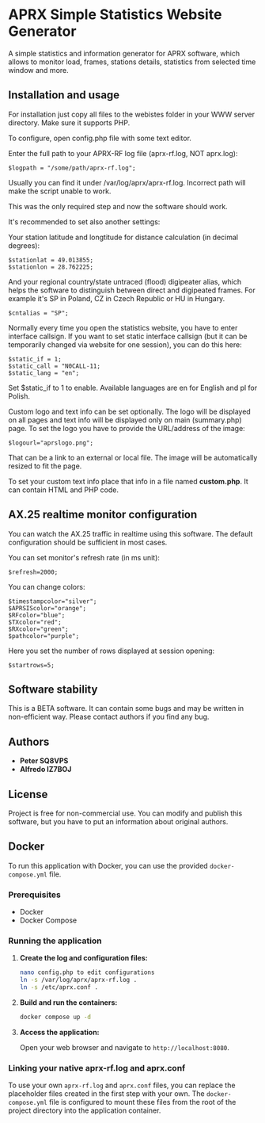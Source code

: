 # APRX Simple Statistics Website Generator

A simple statistics and information generator for APRX software, which allows to monitor load, frames, stations details, statistics from selected time window and more.


## Installation and usage

For installation just copy all files to the webistes folder in your WWW server directory. Make sure it supports PHP.

To configure, open config.php file with some text editor.

Enter the full path to your APRX-RF log file (aprx-rf.log, NOT aprx.log):

```
$logpath = "/some/path/aprx-rf.log";
```
Usually you can find it under /var/log/aprx/aprx-rf.log. Incorrect path will make the script unable to work.


This was the only required step and now the software should work.

It's recommended to set also another settings:

Your station latitude and longtitude for distance calculation (in decimal degrees):
```
$stationlat = 49.013855;
$stationlon = 28.762225;
```

And your regional country/state untraced (flood) digipeater alias, which helps the software to distinguish between direct and digipeated frames.
For example it's SP in Poland, CZ in Czech Republic or HU in Hungary.
```
$cntalias = "SP";
```

Normally every time you open the statistics website, you have to enter interface callsign. If you want to set static interface callsign (but it can be temporarily changed via website for one session), you can do this here:
```
$static_if = 1;
$static_call = "N0CALL-11;
$static_lang = "en";
```
Set $static_if to 1 to enable. Available languages are en for English and pl for Polish.


Custom logo and text info can be set optionally. The logo will be displayed on all pages and text info will be displayed only on main (summary.php) page.
To set the logo you have to provide the URL/address of the image:
```
$logourl="aprslogo.png";
```
That can be a link to an external or local file. The image will be automatically resized to fit the page.

To set your custom text info place that info in a file named **custom.php**. It can contain HTML and PHP code.

## AX.25 realtime monitor configuration

You can watch the AX.25 traffic in realtime using this software. The default configuration should be sufficient in most cases.

You can set monitor's refresh rate (in ms unit):
```
$refresh=2000;
```

You can change colors:
```
$timestampcolor="silver";
$APRSIScolor="orange";
$RFcolor="blue";
$TXcolor="red";
$RXcolor="green";
$pathcolor="purple";
```

Here you set the number of rows displayed at session opening:
```
$startrows=5;
```



## Software stability

This is a BETA software. It can contain some bugs and may be written in non-efficient way. Please contact authors if you find any bug.

## Authors

* **Peter SQ8VPS**
* **Alfredo IZ7BOJ**


## License

Project is free for non-commercial use. You can modify and publish this software, but you have to put an information about original authors.

## Docker

To run this application with Docker, you can use the provided `docker-compose.yml` file.

### Prerequisites

* Docker
* Docker Compose

### Running the application

1.  **Create the log and configuration files:**

    ```bash
    nano config.php to edit configurations
    ln -s /var/log/aprx/aprx-rf.log .
    ln -s /etc/aprx.conf .
    ```

2.  **Build and run the containers:**

    ```bash
    docker compose up -d
    ```

3.  **Access the application:**

    Open your web browser and navigate to `http://localhost:8080`.

### Linking your native aprx-rf.log and aprx.conf

To use your own `aprx-rf.log` and `aprx.conf` files, you can replace the placeholder files created in the first step with your own. The `docker-compose.yml` file is configured to mount these files from the root of the project directory into the application container.
